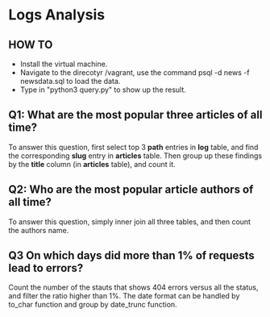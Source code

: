 # Logs Analysis

## HOW TO
- Install the virtual machine.
- Navigate to the direcotyr /vagrant, use the command psql -d news -f newsdata.sql to load the data.
- Type in "python3 query.py" to show up the result.

## Q1: What are the most popular three articles of all time?
To answer this question, first select top 3 __path__ entries in __log__ table, and find
the corresponding __slug__ entry in __articles__ table.
Then group up these findings by the __title__ column (in __articles__ table), and count it.

## Q2: Who are the most popular article authors of all time?
To answer this question, simply inner join all three tables, and then count the authors name.

## Q3 On which days did more than 1% of requests lead to errors?
Count the number of the stauts that shows 404 errors versus all the status, and filter the ratio higher than 1%. 
The date format can be handled by to_char function and group by date_trunc function.
